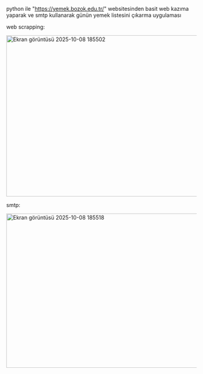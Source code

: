 python ile "https://yemek.bozok.edu.tr/" websitesinden basit web kazıma yaparak ve smtp kullanarak günün yemek listesini çıkarma uygulaması


web scrapping:

<img width="554" height="426" alt="Ekran görüntüsü 2025-10-08 185502" src="https://github.com/user-attachments/assets/26c97021-a1c9-4429-b5c3-01a201fd8f72" />

smtp:

<img width="702" height="408" alt="Ekran görüntüsü 2025-10-08 185518" src="https://github.com/user-attachments/assets/80ca778d-6323-41f6-8559-dc39d8136439" />
